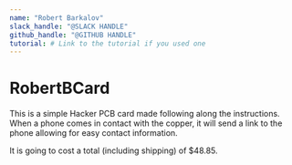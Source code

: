 ```yaml
---
name: "Robert Barkalov"
slack_handle: "@SLACK HANDLE"
github_handle: "@GITHUB HANDLE"
tutorial: # Link to the tutorial if you used one
---
```


# RobertBCard

<!-- Describe your board in 2-3 sentences. What are you making? What will it do? -->
This is a simple Hacker PCB card made following along the instructions. When a phone comes in contact with the copper, it will send a link to the phone allowing for easy contact information.
<!-- How much is it going to cost? -->
It is going to cost a total (including shipping) of $48.85.
<!-- Tell us a little bit about your design process. What were some challenges? What helped? ***Totally optional*** -->
